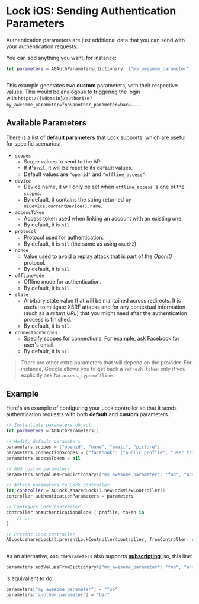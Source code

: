 # Lock iOS: Sending Authentication Parameters

Authentication parameters are just additional data that you can send with your authentication requests.

You can add anything you want, for instance:

```swift
let parameters = A0AuthParameters(dictionary: ["my_awesome_parameter": "foo", "another_parameter": "bar"])
```

```objective-c

```

This example generates two **custom** parameters, with their respective values. This would be analogous to triggering the login with `https://{$domain}/authorize?my_awesome_parameter=foo&another_parameter=bar&...`.

## Available Parameters

There is a list of **default parameters** that Lock supports, which are useful for specific scenarios:

- `scopes`
  - Scope values to send to the API. 
  - If it's `nil`, it will be reset to its default values. 
  - Default values are `"openid"` and `"offline_access"`.
- `device`
  - Device name, it will only be set when `offline_access` is one of the `scopes`. 
  - By default, it contains the string returned by `UIDevice.currentDevice().name`.
- `accessToken`
  - Access token used when linking an account with an existing one. 
  - By default, it is `nil`.
- `protocol`
  - Protocol used for authentication. 
  - By default, it is `nil` (the same as using `oauth2`).
- `nonce`
  - Value used to avoid a replay attack that is part of the _OpenID_ protocol.
  - By default, it is `nil`.
- `offlineMode`
  - Offline mode for authentication. 
  - By default, it is `nil`.
- `state`
  - Arbitrary state value that will be mantained across redirects. It is useful to mitigate XSRF attacks and for any contextual information (such as a *return URL*) that you might need after the authentication process is finished.
  - By default, it is `nil`.
- `connectionScopes`
  - Specify scopes for connections. For example, ask Facebook for user's email. 
  - By default, it is `nil`. 

> There are other extra parameters that will depend on the provider. For instance, Google allows you to get back a `refresh_token` only if you explicitly ask for `access_type=offline`.

## Example

Here's an example of configuring your Lock controller so that it sends authentication requests with both **default** and **custom** parameters.

```swift
// Instantiate parameters object
let parameters = A0AuthParameters()

// Modify default parameters
parameters.scopes = ["openid", "name", "email", "picture"]
parameters.connectionScopes = ["facebook": ["public_profile", "user_friends"]
parameters.accessToken = nil

// Add custom parameters
parameters.addValuesFromDictionary(["my_awesome_parameter": "foo", "another_parameter": "bar"])

// Attach parameters to Lock controller
let controller = A0Lock.sharedLock().newLockViewController()
controller.authenticationParameters = parameters

// Configure Lock controller
controller.onAuthenticationBlock { profile, token in
    // ...
}

// Present Lock controller
A0Lock.sharedLock().presentLockController(controller, fromController: self)
```

```objective-c

```

As an alternative, `A0AuthParameters` also supports [**subscripting**](https://developer.apple.com/library/ios/documentation/Swift/Conceptual/Swift_Programming_Language/Subscripts.html), so, this line:

```swift
parameters.addValuesFromDictionary(["my_awesome_parameter": "foo", "another_parameter": "bar"])
```

is equivallent to do:

```swift
parameters["my_awesome_parameter"] = "foo"
parameters["another_parameter"] = "bar"
```

